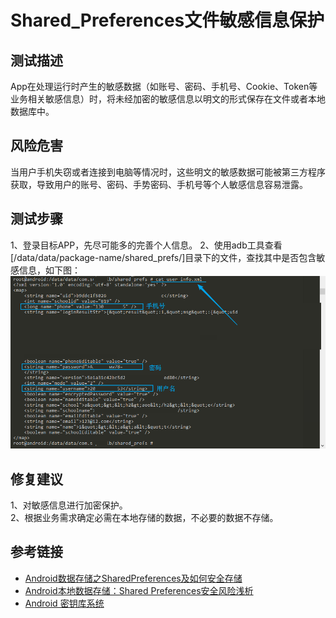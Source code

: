 # Shared_Preferences文件敏感信息保护
## 测试描述
App在处理运行时产生的敏感数据（如账号、密码、手机号、Cookie、Token等业务相关敏感信息）时，将未经加密的敏感信息以明文的形式保存在文件或者本地数据库中。
## 风险危害
当用户手机失窃或者连接到电脑等情况时，这些明文的敏感数据可能被第三方程序获取，导致用户的账号、密码、手势密码、手机号等个人敏感信息容易泄露。
## 测试步骤
1、登录目标APP，先尽可能多的完善个人信息。
2、使用adb工具查看[/data/data/package-name/shared_prefs/]目录下的文件，查找其中是否包含敏感信息，如下图：
![images-text](https://github.com/aoe-xiaoyue/wz/blob/master/images/1222.png)
## 修复建议
1、对敏感信息进行加密保护。  
2、根据业务需求确定必需在本地存储的数据，不必要的数据不存储。
## 参考链接
* [Android数据存储之SharedPreferences及如何安全存储](https://www.cnblogs.com/whoislcj/p/5494761.html)
* [Android本地数据存储：Shared Preferences安全风险浅析](http://www.tuicool.com/articles/rqyE3q)
* [Android 密钥库系统](https://developer.android.com/training/articles/keystore.html)
